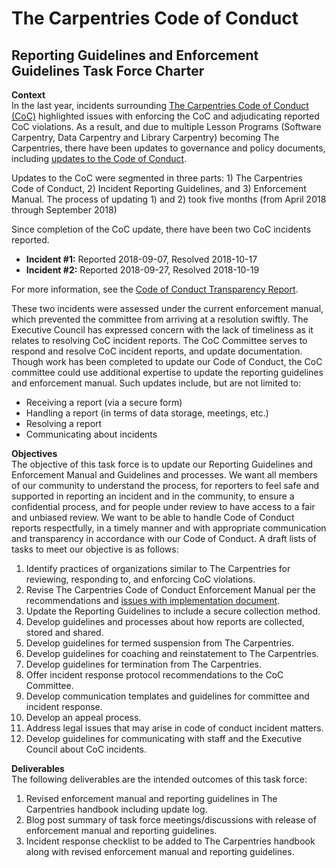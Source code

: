 # The Carpentries Code of Conduct 
## Reporting Guidelines and Enforcement Guidelines Task Force Charter

__Context__  
In the last year, incidents surrounding [The Carpentries Code of Conduct (CoC)](https://docs.carpentries.org/topic_folders/policies/code-of-conduct.html) highlighted issues with enforcing the CoC and adjudicating reported CoC violations. As a result, and due to multiple Lesson Programs (Software Carpentry, Data Carpentry and Library Carpentry) becoming The Carpentries, there have been updates to governance and policy documents, including [updates to the Code of Conduct](https://carpentries.org/blog/2018/09/coc-revision-release/).

Updates to the CoC were segmented in three parts: 1) The Carpentries Code of Conduct, 2) Incident Reporting Guidelines, and 3) Enforcement Manual. The process of updating 1) and 2) took five months (from April 2018 through September 2018)

Since completion of the CoC update, there have been two CoC incidents reported.

* __Incident #1:__ Reported 2018-09-07, Resolved 2018-10-17 
* __Incident #2:__ Reported 2018-09-27, Resolved 2018-10-19

For more information, see the [Code of Conduct Transparency Report](https://github.com/carpentries/executive-council-info/blob/master/code-of-conduct-transparency-reports/2018-11-09-coc-transparency-report.md).

These two incidents were assessed under the current enforcement manual, which prevented the committee from arriving at a resolution swiftly. The Executive Council has expressed concern with the lack of timeliness as it relates to resolving CoC incident reports. The CoC Committee serves to respond and resolve CoC incident reports, and update documentation. Though work has been completed to update our Code of Conduct, the CoC committee could use additional expertise to update the reporting guidelines and enforcement manual. Such updates include, but are not limited to: 

* Receiving a report (via a secure form)
* Handling a report (in terms of data storage, meetings, etc.)
* Resolving a report
* Communicating about incidents

__Objectives__  
The objective of this task force is to update our Reporting Guidelines and Enforcement Manual and Guidelines and processes. We want all members of our community to understand the process, for reporters to feel safe and supported in reporting an incident and in the community, to ensure a confidential process, and for people under review to have access to a fair and unbiased review. We want to be able to handle Code of Conduct reports respectfully, in a timely manner and with appropriate communication and transparency in accordance with our Code of Conduct. A draft lists of tasks to meet our objective is as follows:

1. Identify practices of organizations similar to The Carpentries for reviewing, responding to, and enforcing CoC violations.
2. Revise The Carpentries Code of Conduct Enforcement Manual per the recommendations and [issues with implementation document](https://docs.google.com/document/d/1S_Jjh_kGaCqS9QUnzmlsKfACu3fo8yGNROUa8kTlhg0/edit?usp=sharing). 
3. Update the Reporting Guidelines to include a secure collection method.
4. Develop guidelines and processes about how reports are collected, stored and shared.
5. Develop guidelines for termed suspension from The Carpentries.
6. Develop guidelines for coaching and reinstatement to The Carpentries.
7. Develop guidelines for termination from The Carpentries.
8. Offer incident response protocol recommendations to the CoC Committee.
9. Develop communication templates and guidelines for committee and incident response.
10. Develop an appeal process.
11. Address legal issues that may arise in code of conduct incident matters.
12. Develop guidelines for communicating with staff and the Executive Council about CoC incidents.

__Deliverables__  
The following deliverables are the intended outcomes of this task force:
1. Revised enforcement manual and reporting guidelines in The Carpentries handbook including update log.
2. Blog post summary of task force meetings/discussions with release of enforcement manual and reporting guidelines.
3. Incident response checklist to be added to The Carpentries handbook along with revised enforcement manual and reporting guidelines. 

